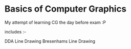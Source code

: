 # Basics of Computer Graphics

My attempt of learning CG the day before exam :P

includes :-

DDA Line Drawing
Bresenhams Line Drawing
